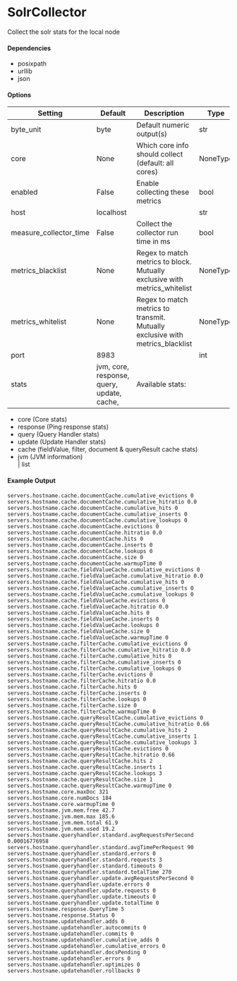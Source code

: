<!--This file was generated from the python source
Please edit the source to make changes
-->
SolrCollector
=====

Collect the solr stats for the local node

#### Dependencies

 * posixpath
 * urllib
 * json


#### Options

Setting | Default | Description | Type
--------|---------|-------------|-----
byte_unit | byte | Default numeric output(s) | str
core | None | Which core info should collect (default: all cores) | NoneType
enabled | False | Enable collecting these metrics | bool
host | localhost |  | str
measure_collector_time | False | Collect the collector run time in ms | bool
metrics_blacklist | None | Regex to match metrics to block. Mutually exclusive with metrics_whitelist | NoneType
metrics_whitelist | None | Regex to match metrics to transmit. Mutually exclusive with metrics_blacklist | NoneType
port | 8983 |  | int
stats | jvm, core, response, query, update, cache, | Available stats: <br>
 - core (Core stats)<br>
 - response (Ping response stats)<br>
 - query (Query Handler stats)<br>
 - update (Update Handler stats)<br>
 - cache (fieldValue, filter, document & queryResult cache stats)<br>
 - jvm (JVM information) <br>
 | list

#### Example Output

```
servers.hostname.cache.documentCache.cumulative_evictions 0
servers.hostname.cache.documentCache.cumulative_hitratio 0.0
servers.hostname.cache.documentCache.cumulative_hits 0
servers.hostname.cache.documentCache.cumulative_inserts 0
servers.hostname.cache.documentCache.cumulative_lookups 0
servers.hostname.cache.documentCache.evictions 0
servers.hostname.cache.documentCache.hitratio 0.0
servers.hostname.cache.documentCache.hits 0
servers.hostname.cache.documentCache.inserts 0
servers.hostname.cache.documentCache.lookups 0
servers.hostname.cache.documentCache.size 0
servers.hostname.cache.documentCache.warmupTime 0
servers.hostname.cache.fieldValueCache.cumulative_evictions 0
servers.hostname.cache.fieldValueCache.cumulative_hitratio 0.0
servers.hostname.cache.fieldValueCache.cumulative_hits 0
servers.hostname.cache.fieldValueCache.cumulative_inserts 0
servers.hostname.cache.fieldValueCache.cumulative_lookups 0
servers.hostname.cache.fieldValueCache.evictions 0
servers.hostname.cache.fieldValueCache.hitratio 0.0
servers.hostname.cache.fieldValueCache.hits 0
servers.hostname.cache.fieldValueCache.inserts 0
servers.hostname.cache.fieldValueCache.lookups 0
servers.hostname.cache.fieldValueCache.size 0
servers.hostname.cache.fieldValueCache.warmupTime 0
servers.hostname.cache.filterCache.cumulative_evictions 0
servers.hostname.cache.filterCache.cumulative_hitratio 0.0
servers.hostname.cache.filterCache.cumulative_hits 0
servers.hostname.cache.filterCache.cumulative_inserts 0
servers.hostname.cache.filterCache.cumulative_lookups 0
servers.hostname.cache.filterCache.evictions 0
servers.hostname.cache.filterCache.hitratio 0.0
servers.hostname.cache.filterCache.hits 0
servers.hostname.cache.filterCache.inserts 0
servers.hostname.cache.filterCache.lookups 0
servers.hostname.cache.filterCache.size 0
servers.hostname.cache.filterCache.warmupTime 0
servers.hostname.cache.queryResultCache.cumulative_evictions 0
servers.hostname.cache.queryResultCache.cumulative_hitratio 0.66
servers.hostname.cache.queryResultCache.cumulative_hits 2
servers.hostname.cache.queryResultCache.cumulative_inserts 1
servers.hostname.cache.queryResultCache.cumulative_lookups 3
servers.hostname.cache.queryResultCache.evictions 0
servers.hostname.cache.queryResultCache.hitratio 0.66
servers.hostname.cache.queryResultCache.hits 2
servers.hostname.cache.queryResultCache.inserts 1
servers.hostname.cache.queryResultCache.lookups 3
servers.hostname.cache.queryResultCache.size 1
servers.hostname.cache.queryResultCache.warmupTime 0
servers.hostname.core.maxDoc 321
servers.hostname.core.numDocs 184
servers.hostname.core.warmupTime 0
servers.hostname.jvm.mem.free 42.7
servers.hostname.jvm.mem.max 185.6
servers.hostname.jvm.mem.total 61.9
servers.hostname.jvm.mem.used 19.2
servers.hostname.queryhandler.standard.avgRequestsPerSecond 0.00016776958
servers.hostname.queryhandler.standard.avgTimePerRequest 90
servers.hostname.queryhandler.standard.errors 0
servers.hostname.queryhandler.standard.requests 3
servers.hostname.queryhandler.standard.timeouts 0
servers.hostname.queryhandler.standard.totalTime 270
servers.hostname.queryhandler.update.avgRequestsPerSecond 0
servers.hostname.queryhandler.update.errors 0
servers.hostname.queryhandler.update.requests 0
servers.hostname.queryhandler.update.timeouts 0
servers.hostname.queryhandler.update.totalTime 0
servers.hostname.response.QueryTime 5
servers.hostname.response.Status 0
servers.hostname.updatehandler.adds 0
servers.hostname.updatehandler.autocommits 0
servers.hostname.updatehandler.commits 0
servers.hostname.updatehandler.cumulative_adds 0
servers.hostname.updatehandler.cumulative_errors 0
servers.hostname.updatehandler.docsPending 0
servers.hostname.updatehandler.errors 0
servers.hostname.updatehandler.optimizes 0
servers.hostname.updatehandler.rollbacks 0
```

